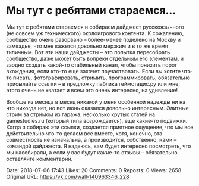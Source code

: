 # Мы тут с ребятами стараемся...

Мы тут с ребятами стараемся и собираем дайджест русскоязычного (не совсем уж технического) околоигрового контента. К сожалению, сообщество очень разорвано – более-менее поделено на Москву и замкадье, что мне кажется довольно мерзким и в то же время типичным. Вот эти наши дайджесты – это попытка пересобрать сообщество, даже может быть вопреки отдельным его элементам, и заодно создать какой-то стабильный канал, чтобы понизить порог вхождения, если кто-то еще захочет поучаствовать. Если вы хотите что-то писать, фотографировать, стримить, программировать, обязательно присылайте ссылки – в предложку паблика геймстадис.ру или мне, этого очень не хватает и всем это очень интересно, на удивление!

Вообще из месяца в месяц никакой у меня особенной надежды ни на что никогда нет, но вот июнь оказался довольно интересным. Элитные стрим за стримом из гаража, несколько крутых статей на gamestudies.ru (который типа возрождается), еще какие-то подвижки. Когда я собираю эти ссылки, создается приятное ощущение, что мы все действительно что-то делаем все вместе, хотя, конечно, эта совместность не изначальна, а производится, собственно, нами – командой дайджеста. Я надеюсь, вам будет интересно посмотреть, что мы насобирали, а если у вас будут какие-то отзывы – обязательно оставляйте комментарии.

Date: 2018-07-06 17:43
Likes: 20
Comments: 0
Reposts: 0
Views: 2658
Original URL: https://vk.com/wall-140963346_228


